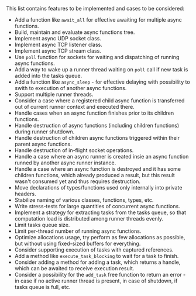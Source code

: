 This list contains features to be implemented and cases to be considered:

* Add a function like `await_all` for effective awaiting for multiple async functions.
* Build, maintain and evaluate async functions tree.
* Implement async UDP socket class.
* Implement async TCP listener class.
* Implement async TCP stream class.
* Use `poll` function for sockets for waiting and dispatching of running async functions.
* Add a way to wake up a runner thread waiting on `poll` call if new task is added into the tasks queue.
* Add a function like `async_sleep` - for effective delaying with possibility to swith to execution of another async functions.
* Support multiple runner threads.
* Consider a case where a registered child async function is transferred out of current runner context and executed there.
* Handle cases when an async function finishes prior to its children functions.
* Handle destruction of async functions (including children functions) during runner shutdown.
* Handle destruction of children async functions triggered within their parent async functions.
* Handle destruction of in-flight socket operations.
* Handle a case where an async runner is created insie an async function runned by another async runner instance.
* Handle a case where an async function is destroyed and it has some children functions, which already produced a result, but this result wasn't consumed yet and thus requires destruction.
* Move declarations of types/functions used only internally into private headers.
* Stabilize naming of various classes, functions, types, etc.
* Write stress-tests for large quantities of concurrent async functions.
* Implement a strategy for extracting tasks from the tasks queue, so that computation load is distributed among runner threads evenly.
* Limit tasks queue size.
* Limit per-thread number of running async functions.
* Optimize allocations usage, try perform as few allocations as possible, but without using fixed-sized buffers for everything.
* Consider supporting execution of tasks with captured references.
* Add a method like `execute_task_blocking` to wait for a task to finish.
* Consider adding a method for adding a task, which returns a handle, which can be awaited to receive execution result.
* Consider a possibility for the `add_task` free function to return an error - in case if no active runner thread is present, in case of shutdown, if tasks queue is full, etc.
